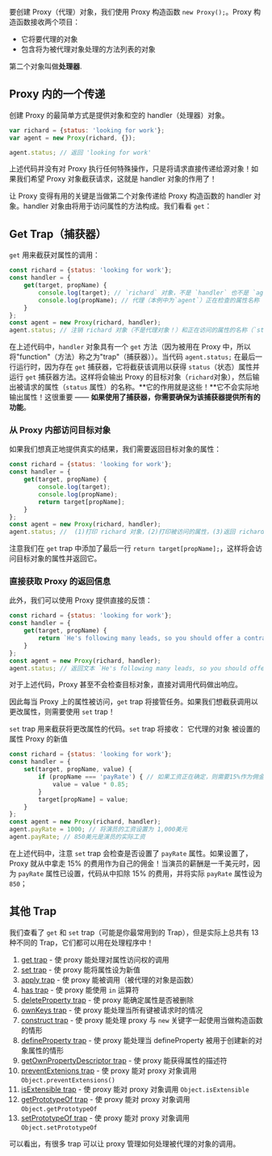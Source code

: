 要创建 Proxy（代理）对象，我们使用 Proxy 构造函数 `new Proxy();`。Proxy 构造函数接收两个项目：

- 它将要代理的对象
- 包含将为被代理对象处理的方法列表的对象

第二个对象叫做**处理器**.

## Proxy 内的一个传递

创建 Proxy 的最简单方式是提供对象和空的 handler（处理器）对象。

```js
var richard = {status: 'looking for work'};
var agent = new Proxy(richard, {});

agent.status; // 返回 'looking for work'
```

上述代码并没有对 Proxy 执行任何特殊操作，只是将请求直接传递给源对象！如果我们希望 Proxy 对象截获请求，这就是 handler 对象的作用了！



让 Proxy 变得有用的关键是当做第二个对象传递给 Proxy 构造函数的 handler 对象。handler 对象由将用于访问属性的方法构成。我们看看 `get`：

## Get Trap（捕获器）

`get` 用来截获对属性的调用：

```js
const richard = {status: 'looking for work'};
const handler = {
    get(target, propName) {
        console.log(target); // `richard` 对象，不是 `handler` 也不是 `agent`
        console.log(propName); // 代理（本例中为`agent`）正在检查的属性名称
    }
};
const agent = new Proxy(richard, handler);
agent.status; // 注销 richard 对象（不是代理对象！）和正在访问的属性的名称（`status`）
```

在上述代码中，`handler` 对象具有一个 `get` 方法（因为被用在 Proxy 中，所以将"function"（方法）称之为"trap"（捕获器））。当代码 `agent.status;` 在最后一行运行时，因为存在 `get` 捕获器，它将截获该调用以获得 `status`（状态）属性并运行 `get` 捕获器方法。这样将会输出 Proxy 的目标对象（`richard`对象），然后输出被请求的属性（`status` 属性）的名称。**它的作用就是这些！**它不会实际地输出属性！这很重要 —— **如果使用了捕获器，你需要确保为该捕获器提供所有的功能**。

### 从 Proxy 内部访问目标对象

如果我们想真正地提供真实的结果，我们需要返回目标对象的属性：

```js
const richard = {status: 'looking for work'};
const handler = {
    get(target, propName) {
        console.log(target);
        console.log(propName);
        return target[propName];
    }
};
const agent = new Proxy(richard, handler);
agent.status; //  (1)打印 richard 对象，(2)打印被访问的属性，(3)返回 richard.status 中的文本
```

注意我们在 `get` trap 中添加了最后一行 `return target[propName];`，这样将会访问目标对象的属性并返回它。

### 直接获取 Proxy 的返回信息

此外，我们可以使用 Proxy 提供直接的反馈：

```js
const richard = {status: 'looking for work'};
const handler = {
    get(target, propName) {
        return `He's following many leads, so you should offer a contract as soon as possible!`;
    }
};
const agent = new Proxy(richard, handler);
agent.status; // 返回文本 `He's following many leads, so you should offer a contract as soon as possible!`
```

对于上述代码，Proxy 甚至不会检查目标对象，直接对调用代码做出响应。

因此每当 Proxy 上的属性被访问，`get` trap 将接管任务。如果我们想截获调用以更改属性，则需要使用 `set` trap！

`set` trap 用来截获将更改属性的代码。`set` trap 将接收： 它代理的对象 被设置的属性 Proxy 的新值

```js
const richard = {status: 'looking for work'};
const handler = {
    set(target, propName, value) {
        if (propName === 'payRate') { // 如果工资正在确定，则需要15%作为佣金。
            value = value * 0.85;
        }
        target[propName] = value;
    }
};
const agent = new Proxy(richard, handler);
agent.payRate = 1000; // 将演员的工资设置为 1,000美元
agent.payRate; // 850美元是演员的实际工资
```

在上述代码中，注意 `set` trap 会检查是否设置了 `payRate` 属性。如果设置了，Proxy 就从中拿走 15% 的费用作为自己的佣金！当演员的薪酬是一千美元时，因为 `payRate` 属性已设置，代码从中扣除 15% 的费用，并将实际 `payRate` 属性设为 `850`；



## 其他 Trap

我们查看了 `get` 和 `set` trap（可能是你最常用到的 Trap），但是实际上总共有 13 种不同的 Trap，它们都可以用在处理程序中！

1. [get trap](https://developer.mozilla.org/zh-CN/docs/Web/JavaScript/Reference/Global_Objects/Proxy/handler/get) - 使 proxy 能处理对属性访问权的调用
2. [set trap](https://developer.mozilla.org/zh-CN/docs/Web/JavaScript/Reference/Global_Objects/Proxy/handler/set) - 使 proxy 能将属性设为新值
3. [apply trap](https://developer.mozilla.org/zh-CN/docs/Web/JavaScript/Reference/Global_Objects/Proxy/handler/apply) - 使 proxy 能被调用（被代理的对象是函数）
4. [has trap](https://developer.mozilla.org/zh-CN/docs/Web/JavaScript/Reference/Global_Objects/Proxy/handler/has) - 使 proxy 能使用 `in` 运算符
5. [deleteProperty trap](https://developer.mozilla.org/zh-CN/docs/Web/JavaScript/Reference/Global_Objects/Proxy/handler/deleteProperty) - 使 proxy 能确定属性是否被删除
6. [ownKeys trap](https://developer.mozilla.org/zh-CN/docs/Web/JavaScript/Reference/Global_Objects/Proxy/handler/ownKeys) - 使 proxy 能处理当所有键被请求时的情况
7. [construct trap](https://developer.mozilla.org/zh-CN/docs/Web/JavaScript/Reference/Global_Objects/Proxy/handler/construct) - 使 proxy 能处理 proxy 与 `new` 关键字一起使用当做构造函数的情形
8. [defineProperty trap](https://developer.mozilla.org/zh-CN/docs/Web/JavaScript/Reference/Global_Objects/Proxy/handler/defineProperty) - 使 proxy 能处理当 defineProperty 被用于创建新的对象属性的情形
9. [getOwnPropertyDescriptor trap](https://developer.mozilla.org/zh-CN/docs/Web/JavaScript/Reference/Global_Objects/Proxy/handler/getOwnPropertyDescriptor) - 使 proxy 能获得属性的描述符
10. [preventExtenions trap](https://developer.mozilla.org/zh-CN/docs/Web/JavaScript/Reference/Global_Objects/Proxy/handler/preventExtensions) - 使 proxy 能对 proxy 对象调用 `Object.preventExtensions()`
11. [isExtensible trap](https://developer.mozilla.org/zh-CN/docs/Web/JavaScript/Reference/Global_Objects/Proxy/handler/isExtensible) - 使 proxy 能对 proxy 对象调用 `Object.isExtensible`
12. [getPrototypeOf trap](https://developer.mozilla.org/zh-CN/docs/Web/JavaScript/Reference/Global_Objects/Proxy/handler/getPrototypeOf) - 使 proxy 能对 proxy 对象调用 `Object.getPrototypeOf`
13. [setPrototypeOf trap](https://developer.mozilla.org/zh-CN/docs/Web/JavaScript/Reference/Global_Objects/Proxy/handler/setPrototypeOf) - 使 proxy 能对 proxy 对象调用 `Object.setPrototypeOf`

可以看出，有很多 trap 可以让 proxy 管理如何处理被代理的对象的调用。